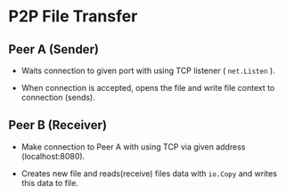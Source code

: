 # P2P File Transfer

## Peer A (Sender)

- Waits connection to given port with using TCP listener ( `net.Listen` ).

- When connection is accepted, opens the file and write file context to connection (sends).

## Peer B (Receiver)

- Make connection to Peer A with using TCP via given address (localhost:8080).

- Creates new file and reads(receive) files data with `io.Copy` and writes this data to file.
